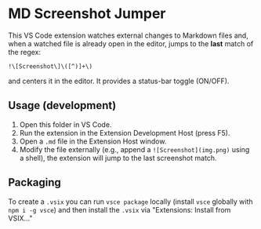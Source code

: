 # MD Screenshot Jumper

This VS Code extension watches external changes to Markdown files and, when a watched file is already open in the editor, jumps to the **last** match of the regex:

```
!\[Screenshot\]\([^)]+\)
```

and centers it in the editor. It provides a status-bar toggle (ON/OFF).

## Usage (development)

1. Open this folder in VS Code.
2. Run the extension in the Extension Development Host (press F5).
3. Open a `.md` file in the Extension Host window.
4. Modify the file externally (e.g., append a `![Screenshot](img.png)` using a shell), the extension will jump to the last screenshot match.

## Packaging

To create a `.vsix` you can run `vsce package` locally (install `vsce` globally with `npm i -g vsce`) and then install the `.vsix` via "Extensions: Install from VSIX..."